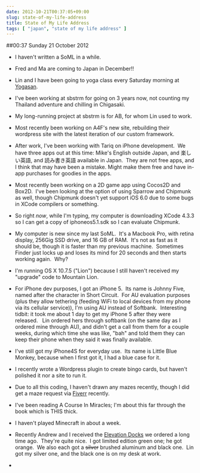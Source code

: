 ```yaml
---
date: 2012-10-21T00:37:05+09:00
slug: state-of-my-life-address
title: State of My Life Address
tags: [ "japan", "state of my life address" ]
---
```


##00:37 Sunday 21 October 2012


	
  * I haven't written a SoML in a while.

	
  * Fred and Ma are coming to Japan in December!!

	
  * Lin and I have been going to yoga class every Saturday morning at [Yogasan](https://yogasan.net).

	
  * I've been working at sbstrm for going on 3 years now, not counting my Thailand adventure and chilling in Chigasaki.

	
  * My long-running project at sbstrm is for AB, for whom Lin used to work.

	
  * Most recently been working on A4F's new site, rebuilding their wordpress site with the latest iteration of our custom framework.

	
  * After work, I've been working with Tariq on iPhone development.  We have three apps out at this time: Mike's English outside Japan, and 楽しい英語, and 読み書き英語 available in Japan.  They are not free apps, and I think that may have been a mistake. Might make them free and have in-app purchases for goodies in the apps.

	
  * Most recently been working on a 2D game app using Cocos2D and Box2D.  I've been looking at the option of using Sparrow and Chipmunk as well, though Chipmunk doesn't yet support iOS 6.0 due to some bugs in XCode compilers or something.

	
  * So right *now*, while I'm typing, my computer is downloading XCode 4.3.3 so I can get a copy of iphoneos5.1.sdk so I can evaluate Chipmunk.

	
  * My computer is new since my last SoML.  It's a Macbook Pro, with retina display, 256Gig SSD drive, and 16 GB of RAM.  It's not as fast as it should be, though it is faster than my previous machine.  Sometimes Finder just locks up and loses its mind for 20 seconds and then starts working again.  Why?

	
  * I'm running OS X 10.7.5 ("Lion") because I still haven't received my "upgrade" code to Mountain Lion.

	
  * For iPhone dev purposes, I got an iPhone 5.  Its name is Johnny Five, named after the character in Short Circuit.  For AU evaluation purposes (plus they allow tethering (feeding WiFi to local devices from my phone via its cellular service)), I'm using AU instead of Softbank.  Interesting tidbit: it took me about 1 day to get my iPhone 5 after they were released.   Lin ordered hers through softbank (on the same day as I ordered mine through AU), and didn't get a call from them for a couple weeks, during which time she was like, "bah" and told them they can keep their phone when they said it was finally available. 

	
  * I've still got my iPhone4S for everyday use.  Its name is Little Blue Monkey, because when I first got it, I had a blue case for it.

	
  * I recently wrote a Wordpress plugin to create bingo cards, but haven't polished it nor a site to run it.

	
  * Due to all this coding, I haven't drawn any mazes recently, though I did get a maze request via [Fiverr](https://fiverr.com/thunderrabbit) recently.

	
  * I've been reading A Course In Miracles; I'm about this far through the book which is THIS thick.

	
  * I haven't played Minecraft in about a week.

	
  * Recently Andrew and I received the [Elevation Docks](https://www.amazon.com/gp/product/B009PM82UE/ref=as_li_ss_tl?ie=UTF8&camp=1789&creative=390957&creativeASIN=B009PM82UE&linkCode=as2&tag=keepusthelim-20) we ordered a long time ago.  They're quite nice.  I got limited edition green one; he got orange.  We also each got a <del>silver</del> brushed aluminum and black one.  Lin got my silver one, and the black one is on my desk at work.

	
  * 



